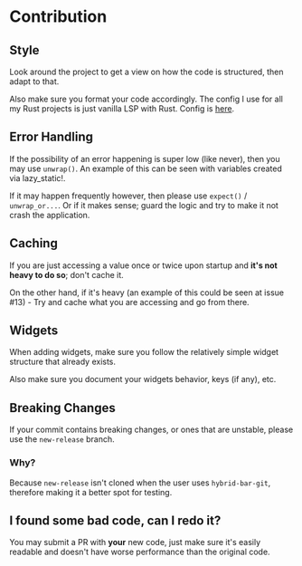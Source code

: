 # Contribution
## Style
Look around the project to get a view on how the code is structured, then adapt to that.

Also make sure you format your code accordingly. The config I use for all my Rust projects is just vanilla LSP with Rust. Config is [here](https://github.com/vars1ty/NeoRS).

## Error Handling
If the possibility of an error happening is super low (like never), then you may use `unwrap()`. An example of this can be seen with variables created via lazy_static!.

If it may happen frequently however, then please use `expect()` / `unwrap_or...`. Or if it makes sense; guard the logic and try to make it not crash the application.

## Caching
If you are just accessing a value once or twice upon startup and **it's not heavy to do so**; don't cache it.

On the other hand, if it's heavy (an example of this could be seen at issue #13) - Try and cache what you are accessing and go from there.

## Widgets
When adding widgets, make sure you follow the relatively simple widget structure that already exists.

Also make sure you document your widgets behavior, keys (if any), etc.

## Breaking Changes
If your commit contains breaking changes, or ones that are unstable, please use the `new-release` branch.

### Why?
Because `new-release` isn't cloned when the user uses `hybrid-bar-git`, therefore making it a better spot for testing.

## I found some bad code, can I redo it?
You may submit a PR with **your** new code, just make sure it's easily readable and doesn't have worse performance than the original code.
